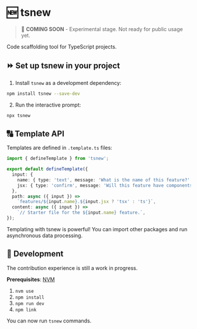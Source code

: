 # 🆕 tsnew

> 🚧 **COMING SOON** - Experimental stage. Not ready for public usage yet.

Code scaffolding tool for TypeScript projects.

## ⏩ Set up tsnew in your project

1. Install `tsnew` as a development dependency:

```sh
npm install tsnew --save-dev
```

2. Run the interactive prompt:

```sh
npx tsnew
```

## 🔠 Template API

Templates are defined in `.template.ts` files:

```ts
import { defineTemplate } from 'tsnew';

export default defineTemplate({
  input: {
    name: { type: 'text', message: 'What is the name of this feature?' },
    jsx: { type: 'confirm', message: 'Will this feature have components?' },
  },
  path: async ({ input }) =>
    `features/${input.name}.${input.jsx ? 'tsx' : 'ts'}`,
  content: async ({ input }) =>
    `// Starter file for the ${input.name} feature.`,
});
```

Templating with tsnew is powerful! You can import other packages and run asynchronous data processing.

## 🎦 Development

The contribution experience is still a work in progress.

**Prerequisites**: [NVM](https://nvm.sh/)

1. `nvm use`
2. `npm install`
3. `npm run dev`
4. `npm link`

You can now run `tsnew` commands.

